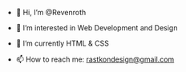 - 👋 Hi, I’m @Revenroth
- 👀 I’m interested in Web Development and Design
- 🌱 I’m currently HTML & CSS

- 📫 How to reach me: rastkondesign@gmail.com

<!---
Revenroth/Revenroth is a ✨ special ✨ repository because its `README.md` (this file) appears on your GitHub profile.
You can click the Preview link to take a look at your changes.
--->
